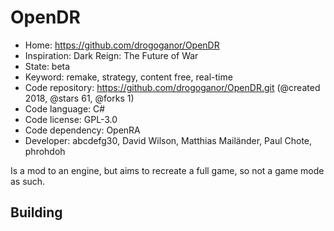 # OpenDR

- Home: https://github.com/drogoganor/OpenDR
- Inspiration: Dark Reign: The Future of War
- State: beta
- Keyword: remake, strategy, content free, real-time
- Code repository: https://github.com/drogoganor/OpenDR.git (@created 2018, @stars 61, @forks 1)
- Code language: C#
- Code license: GPL-3.0
- Code dependency: OpenRA
- Developer: abcdefg30, David Wilson, Matthias Mailänder, Paul Chote, phrohdoh

Is a mod to an engine, but aims to recreate a full game, so not a game mode as such.

## Building
